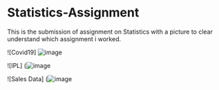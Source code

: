 # Statistics-Assignment

This is the submission of assignment on Statistics with a picture to clear understand which assignment i worked.

![Covid19] ![image](https://www.s-ge.com/sites/default/files/styles/sge_header_lg/public/article/images/dqacscxeqd.jpg?itok=NG0GI-fV)

![IPL] (![image](https://i1.wp.com/thecleverprogrammer.com/wp-content/uploads/2020/12/Data-Science-Project-on-IPL-Analysis.png?fit=1280%2C720&ssl=1)

![Sales Data] (![image](https://user-images.githubusercontent.com/93037047/143534903-e952e1d6-7484-4aea-bbe7-83d94fe1e843.png)
